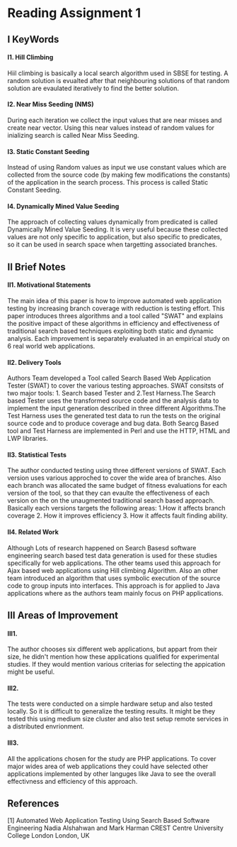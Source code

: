 # Reading Assignment 1

## I KeyWords

#### I1. Hill Climbing
Hiil climbing is basically a local search algorithm used in SBSE for testing. A random solution is evualted after that neighbouring solutions of that random solution are evaulated iteratively to find the better solution.

#### I2. Near Miss Seeding (NMS)
During each iteration we collect the input values that are near misses and create near vector. Using this near values instead of random values for inializing search is called Near Miss Seeding.

#### I3. Static Constant Seeding

Instead of using Random values as input we use constant values which are collected  from the source code (by making few modifications the constants)  of the application in the search process. This process is called Static Constant Seeding.

#### I4. Dynamically Mined Value Seeding
The approach of collecting values dynamically from predicated is called Dynamically Mined Value Seeding. It is  very useful because these collected values are not only specific to application, but also specific to predicates, so it can be used in search space when targetting associated branches. 

## II Brief Notes

#### II1. Motivational Statements

The main idea of this paper is how to improve automated web application testing by increasing branch coverage with reduction is testing effort. This paper introduces threes algorithms and a tool called "SWAT" and explains the positive impact of these algorithms in efficiency and effectiveness of traditional search based techniques exploiting both static and dynamic analysis. Each improvement is separately evaluated in an empirical study on 6 real world web applications.

#### II2. Delivery Tools

Authors Team developed a Tool called Search Based Web Application Tester (SWAT) to cover the various testing approaches. SWAT consitsts of two major tools: 1. Search based Tester and 2.Test Harness.The Search based Tester uses the transformed source code and the analysis data to implement the input generation described in three different Algorithms.The Test Harness uses the generated test data to run the tests on the original source code and to produce coverage and bug data. Both Searcg Based tool and Test Harness are implemented in Perl and use the HTTP, HTML and LWP libraries.


#### II3. Statistical Tests
The author conducted testing using three different versions of SWAT. Each version uses various approched to cover the wide area of branches. Also each branch was allocated the same budget of fitness evaluations for each version of the tool, so that they can evaulte the effectiveness of each version on the on the unaugmented traditional search based approach. Basically each versions targets the following areas: 1.How it affects branch coverage 2. How it improves efficiency 3. How it affects fault finding ability.



#### II4. Related Work
Although Lots of research happened on Search Basesd software engineering search based test data generation is used for these studies specifically for web applications. The other teams used this approach for Ajax based web applications using Hill climbing Algorithm. Also an other team  introduced an algorithm that uses symbolic execution of the source code to group inputs into interfaces. This approach is for applied to Java applications where as the authors team mainly focus on PHP applications.


## III Areas of Improvement

#### III1.
The author chooses six different web applications, but appart from their size, he didn't mention how these applications qualified for experimental studies. If they would mention various criterias for selecting the appication might be useful.

#### III2. 
The tests were conducted on a simple hardware setup and also tested locally. So it is difficult to generalize the testing results. It might be they tested this using medium size cluster and also test setup remote services in a distributed envrionment.

#### III3.

All the applications chosen for the study are PHP applications. To cover major wides area of web applications they could have selected other applications implemented by other languges like Java to see the overall effectivness and efficiency of this approach.


## References
[1] Automated Web Application Testing Using Search Based Software Engineering
Nadia Alshahwan and Mark Harman CREST Centre
University College London
London, UK
